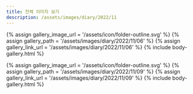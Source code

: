 ```yaml
---
title: 전체 이미지 보기
description: /assets/images/diary/2022/11
---
```




{% assign gallery_image_url = '/assets/icon/folder-outline.svg' %}
{% assign gallery_path = '/assets/images/diary/2022/11/06' %}
{% assign gallery_link_url = '/assets/images/diary/2022/11/06' %}
{% include body-gallery.html %}

{% assign gallery_image_url = '/assets/icon/folder-outline.svg' %}
{% assign gallery_path = '/assets/images/diary/2022/11/09' %}
{% assign gallery_link_url = '/assets/images/diary/2022/11/09' %}
{% include body-gallery.html %}

